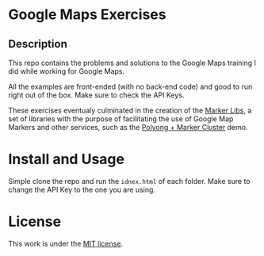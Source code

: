 # Google Maps Exercises

## Description

This repo contains the problems and solutions to the Google Maps training I did while working for Google Maps.

All the examples are front-ended (with no back-end code) and good to run right out of the box. Make sure to check the API Keys.

These exercises eventualy culminated in the creation of the [Marker Libs](https://github.com/Fl4m3Ph03n1x/MarkerLibs), a set of libraries with the purpose of facilitating the use of Google Map Markers and other services, such as the [Polyong + Marker Cluster](https://github.com/Fl4m3Ph03n1x/marker-cluster-polygon) demo. 

# Install and Usage

Simple clone the repo and run the `idnex.html` of each folder. Make sure to change the API Key to the one you are using.

# License

This work is under the [MIT license](https://github.com/angular/angular.js/blob/master/LICENSE).
